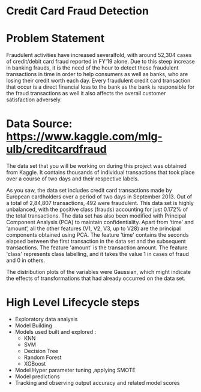 # Credit Card Fraud Detection
# Problem Statement
Fraudulent activities have increased severalfold, with around 52,304 cases of credit/debit card fraud reported in FY'19 alone.
Due to this steep increase in banking frauds, it is the need of the hour to detect these fraudulent transactions in time in order to 
help consumers as well as banks, who are losing their credit worth each day. Every fraudulent credit card transaction that occur is a direct
financial loss to the bank as the bank is responsible for the fraud transactions as well it also affects the overall customer satisfaction adversely.

# Data Source: https://www.kaggle.com/mlg-ulb/creditcardfraud
The data set that you will be working on during this project was obtained from Kaggle. It contains thousands of individual transactions that took place over
a course of two days and their respective labels.

As you saw, the data set includes credit card transactions made by European cardholders over a period of two days in September 2013. 
Out of a total of 2,84,807 transactions, 492 were fraudulent. This data set is highly unbalanced, with the positive class (frauds) accounting for
just 0.172% of the total transactions. The data set has also been modified with Principal Component Analysis (PCA) to maintain confidentiality. 
Apart from ‘time’ and ‘amount’, all the other features (V1, V2, V3, up to V28) are the principal components obtained using PCA. The feature 'time'
contains the seconds elapsed between the first transaction in the data set and the subsequent transactions. The feature 'amount' is the transaction amount.
The feature 'class' represents class labelling, and it takes the value 1 in cases of fraud and 0 in others.

The distribution plots of the variables were Gaussian, which might indicate the effects of transformations that had already occurred on the data set.

# High Level Lifecycle steps
- Exploratory data analysis
- Model Building
- Models used built and explored :
  - KNN
  - SVM
  - Decision Tree
  - Random Forest
  - XGBoost
- Model Hyper parameter tuning ,applying SMOTE
- Model predictions
- Tracking and observing output accuracy and related model scores 
